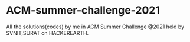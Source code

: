 # ACM-summer-challenge-2021
All the solutions(codes) by me in ACM Summer Challenge @2021 held by SVNIT,SURAT on HACKEREARTH.


















